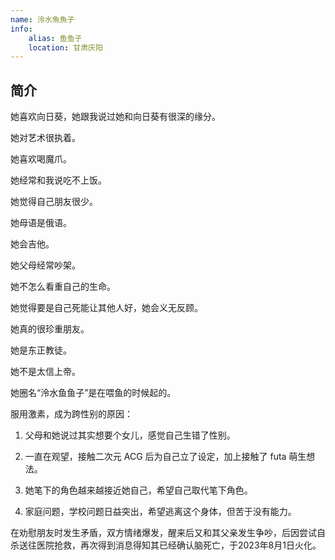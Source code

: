 ```yaml
---
name: 泠水魚魚子
info:
    alias: 鱼鱼子
    location: 甘肃庆阳
---
```


## 简介

她喜欢向日葵，她跟我说过她和向日葵有很深的缘分。

她对艺术很执着。

她喜欢喝魔爪。

她经常和我说吃不上饭。

她觉得自己朋友很少。

她母语是俄语。

她会吉他。

她父母经常吵架。

她不怎么看重自己的生命。

她觉得要是自己死能让其他人好，她会义无反顾。

她真的很珍重朋友。

她是东正教徒。

她不是太信上帝。

她圈名“泠水鱼鱼子”是在喂鱼的时候起的。

服用激素，成为跨性别的原因：

1. 父母和她说过其实想要个女儿，感觉自己生错了性别。

2. 一直在观望，接触二次元 ACG 后为自己立了设定，加上接触了 futa 萌生想法。

3. 她笔下的角色越来越接近她自己，希望自己取代笔下角色。

4. 家庭问题，学校问题日益突出，希望逃离这个身体，但苦于没有能力。

在劝慰朋友时发生矛盾，双方情绪爆发，醒来后又和其父亲发生争吵，后因尝试自杀送往医院抢救，再次得到消息得知其已经确认脑死亡，于2023年8月1日火化。
